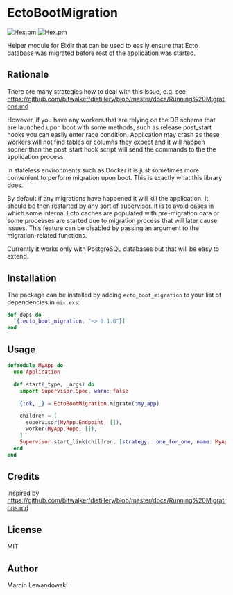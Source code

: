 # EctoBootMigration

[![Hex.pm](https://img.shields.io/hexpm/v/ecto_boot_migration.svg)](https://hex.pm/packages/ecto_boot_migration)
[![Hex.pm](https://img.shields.io/hexpm/dt/ecto_boot_migration.svg)](https://hex.pm/packages/ecto_boot_migration)

Helper module for Elxiir that can be used to easily ensure that Ecto database 
was migrated before rest of the application was started.

## Rationale

There are many strategies how to deal with this issue, 
e.g. see https://github.com/bitwalker/distillery/blob/master/docs/Running%20Migrations.md

However, if you have any workers that are relying on the DB schema that are 
launched upon boot with some methods, such as release post_start hooks you 
can easily enter race condition. Application may crash as these workers will 
not find tables or columns they expect and it will happen sooner than the 
post_start hook script will send the commands to the the application process.

In stateless environments such as Docker it is just sometimes more convenient 
to perform migration upon boot. This is exactly what this library does.

By default if any migrations have happened it will kill the application.
It should be then restarted by any sort of supervisor. It is to avoid cases
in which some internal Ecto caches are populated with pre-migration data
or some processes are started due to migration process that will later
cause issues. This feature can be disabled by passing an argument to
the migration-related functions.

Currently it works only with PostgreSQL databases but that will be easy to 
extend.

## Installation

The package can be installed by adding `ecto_boot_migration` to your list of 
dependencies in `mix.exs`:

```elixir
def deps do
  [{:ecto_boot_migration, "~> 0.1.0"}]
end
```



## Usage

```elixir
defmodule MyApp do
  use Application

  def start(_type, _args) do
    import Supervisor.Spec, warn: false

    {:ok, _} = EctoBootMigration.migrate(:my_app)

    children = [
      supervisor(MyApp.Endpoint, []),
      worker(MyApp.Repo, []),
    ]
    Supervisor.start_link(children, [strategy: :one_for_one, name: MyApp.Supervisor])
  end
end
```


## Credits

Inspired by https://github.com/bitwalker/distillery/blob/master/docs/Running%20Migrations.md


## License

MIT


## Author

Marcin Lewandowski
